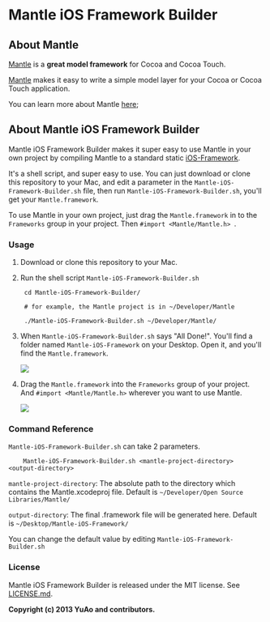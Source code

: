 # Mantle iOS Framework Builder

## About Mantle

[Mantle](https://github.com/github/Mantle) is a **great model framework** for Cocoa and Cocoa Touch.

[Mantle](https://github.com/github/Mantle) makes it easy to write a simple model layer for your Cocoa or Cocoa Touch application.

You can learn more about Mantle [here](https://github.com/github/Mantle);

## About Mantle iOS Framework Builder

Mantle iOS Framework Builder makes it super easy to use Mantle in your own project by compiling Mantle to a standard static [iOS-Framework](https://github.com/jverkoey/iOS-Framework).

It's a shell script, and super easy to use. You can just download or clone this repository to your Mac, and edit a parameter in the `Mantle-iOS-Framework-Builder.sh` file, then run `Mantle-iOS-Framework-Builder.sh`, you'll get your `Mantle.framework`.

To use Mantle in your own project, just drag the `Mantle.framework` in to the `Frameworks` group in your project. Then `#import <Mantle/Mantle.h>
`.

### Usage

1. Download or clone this repository to your Mac.

2. Run the shell script `Mantle-iOS-Framework-Builder.sh`

		cd Mantle-iOS-Framework-Builder/
		
		# for example, the Mantle project is in ~/Developer/Mantle
		
		./Mantle-iOS-Framework-Builder.sh ~/Developer/Mantle/
	
3. When `Mantle-iOS-Framework-Builder.sh` says "All Done!". You'll find a folder named `Mantle-iOS-Framework` on your Desktop. Open it, and you'll find the `Mantle.framework`.

	![](https://github.com/YuAo/Mantle-iOS-Framework-Builder/raw/master/Screenshots/Mantle-Framework-File.png)

4. Drag the `Mantle.framework` into the `Frameworks` group of your project. And `#import <Mantle/Mantle.h>` wherever you want to use Mantle.

	![](https://github.com/YuAo/Mantle-iOS-Framework-Builder/raw/master/Screenshots/Add-Mantle-Framework.png)

### Command Reference

`Mantle-iOS-Framework-Builder.sh` can take 2 parameters.

		Mantle-iOS-Framework-Builder.sh <mantle-project-directory> <output-directory>

`mantle-project-directory`: The absolute path to the directory which contains the Mantle.xcodeproj file. Default is `~/Developer/Open Source Libraries/Mantle/`

`output-directory`: The final .framework file will be generated here. Default is `~/Desktop/Mantle-iOS-Framework/`

You can change the default value by editing `Mantle-iOS-Framework-Builder.sh`

### License

Mantle iOS Framework Builder is released under the MIT license. See [LICENSE.md](https://github.com/YuAo/Mantle-iOS-Framework-Builder/blob/master/LICENSE.md).

**Copyright (c) 2013 YuAo and contributors.**

